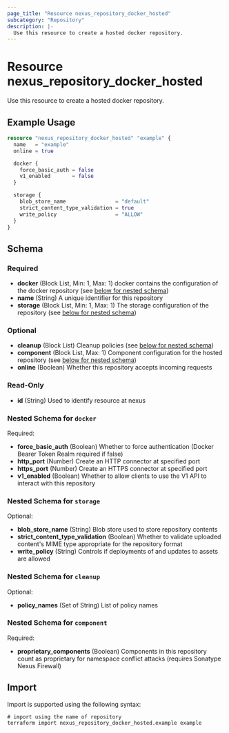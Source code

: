 ```yaml
---
page_title: "Resource nexus_repository_docker_hosted"
subcategory: "Repository"
description: |-
  Use this resource to create a hosted docker repository.
---
```

# Resource nexus_repository_docker_hosted
Use this resource to create a hosted docker repository.
## Example Usage
```terraform
resource "nexus_repository_docker_hosted" "example" {
  name   = "example"
  online = true

  docker {
    force_basic_auth = false
    v1_enabled       = false
  }

  storage {
    blob_store_name                = "default"
    strict_content_type_validation = true
    write_policy                   = "ALLOW"
  }
}
```
<!-- schema generated by tfplugindocs -->
## Schema

### Required

- **docker** (Block List, Min: 1, Max: 1) docker contains the configuration of the docker repository (see [below for nested schema](#nestedblock--docker))
- **name** (String) A unique identifier for this repository
- **storage** (Block List, Min: 1, Max: 1) The storage configuration of the repository (see [below for nested schema](#nestedblock--storage))

### Optional

- **cleanup** (Block List) Cleanup policies (see [below for nested schema](#nestedblock--cleanup))
- **component** (Block List, Max: 1) Component configuration for the hosted repository (see [below for nested schema](#nestedblock--component))
- **online** (Boolean) Whether this repository accepts incoming requests

### Read-Only

- **id** (String) Used to identify resource at nexus

<a id="nestedblock--docker"></a>
### Nested Schema for `docker`

Required:

- **force_basic_auth** (Boolean) Whether to force authentication (Docker Bearer Token Realm required if false)
- **http_port** (Number) Create an HTTP connector at specified port
- **https_port** (Number) Create an HTTPS connector at specified port
- **v1_enabled** (Boolean) Whether to allow clients to use the V1 API to interact with this repository


<a id="nestedblock--storage"></a>
### Nested Schema for `storage`

Optional:

- **blob_store_name** (String) Blob store used to store repository contents
- **strict_content_type_validation** (Boolean) Whether to validate uploaded content's MIME type appropriate for the repository format
- **write_policy** (String) Controls if deployments of and updates to assets are allowed


<a id="nestedblock--cleanup"></a>
### Nested Schema for `cleanup`

Optional:

- **policy_names** (Set of String) List of policy names


<a id="nestedblock--component"></a>
### Nested Schema for `component`

Required:

- **proprietary_components** (Boolean) Components in this repository count as proprietary for namespace conflict attacks (requires Sonatype Nexus Firewall)
## Import
Import is supported using the following syntax:
```shell
# import using the name of repository
terraform import nexus_repository_docker_hosted.example example
```
